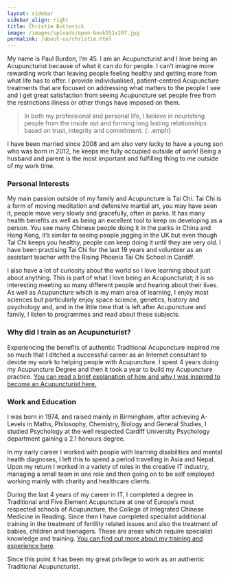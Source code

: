 ```yaml
---
layout: sidebar
sidebar_align: right
title: Christie Butterick
image: /images/uploads/open-book551x297.jpg
permalink: /about-us/christie.html
---
```


My name is Paul Burdon, I’m 45.  I am an Acupuncturist and I love being an Acupuncturist because of what it can do for people. I can’t imagine more rewarding work than leaving people feeling healthy and getting more from what life has to offer. I provide individualised, patient-centred Acupuncture treatments that are focused on addressing what matters to the people I see and I get great satisfaction from seeing Acupuncture set people free from the restrictions illness or other things have imposed on them. 

> In both my professional and personal life, I believe in nourishing people from the inside out and forming long lasting relationships based on trust, integrity and commitment.
{: .emph}

I have been married since 2008 and am also very lucky to have a young son who was born in 2012, he keeps me fully occupied outside of work!
Being a husband and parent is the most important and fulfilling thing to me outside of my work time.

### Personal Interests
My main passion outside of my family and Acupuncture is Tai Chi. Tai Chi is a form of moving meditation and defensive martial art, you may have seen it, people move very slowly and gracefully, often in parks. It has many health benefits as well as being an excellent tool to keep on developing as a person. You see many Chinese people doing it in the parks in China and Hong Kong, it’s similar to seeing people jogging in the UK but even though Tai Chi keeps you healthy, people can keep doing it until they are very old. I have been practising Tai Chi for the last 19 years and volunteer as an assistant teacher with the Rising Phoenix Tai Chi School in Cardiff.

I also have a lot of curiosity about the world so I love learning about just about anything. This is part of what I love being an Acupuncturist; it is so interesting meeting so many different people and hearing about their lives.  As well as Acupuncture which is my main area of learning, I enjoy most sciences but particularly enjoy space science, genetics, history and psychology and, and in the little time that is left after Acupuncture and family, I listen to programmes and read about these subjects.

### Why did I train as an Acupuncturist?
Experiencing the benefits of authentic Traditional Acupuncture inspired me so much that I ditched a successful career as an Internet consultant to devote my work to helping people with Acupuncture. I spent 4 years doing my Acupuncture Degree and then it took a year to build my Acupuncture practice.  [You can read a brief explanation of how and why I was inspired to become an Acupuncturist here.](/about-me/why-did-i-train-as-an-acupuncturist.html)

### Work and Education
I was born in 1974, and raised mainly in Birmingham, after achieving A-Levels in Maths, Philosophy, Chemistry, Biology and General Studies, I studied Psychology at the well respected Cardiff University Psychology department gaining a 2.1 honours degree.

In my early career I worked with people with learning disabilities and mental health diagnoses, I left this to spend a period travelling in Asia and Nepal. Upon my return I worked in a variety of roles in the creative IT industry, managing a small team in one role and then going on to be self employed working mainly with charity and healthcare clients.

During the last 4 years of my career in IT,  I completed a degree in Traditional and Five Element Acupuncture at one of Europe’s most respected schools of Acupuncture, the College of Integrated Chinese Medicine in Reading. Since then I have completed specialist additional training in the treatment of fertility related issues and also the treatment of babies, children and teenagers. These are areas which require specialist knowledge and training. [You can find out more about my training and experience here](/about-me/training-and-experience.html).

Since this point it has been my great privilege to work as an authentic Traditional Acupuncturist.
